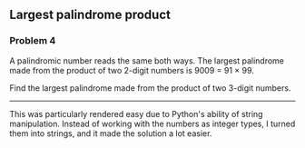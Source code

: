 ## Largest palindrome product

### Problem 4

A palindromic number reads the same both ways. The largest palindrome made from the product of two 2-digit numbers is 9009 = 91 × 99.

Find the largest palindrome made from the product of two 3-digit numbers.

---

This was particularly rendered easy due to Python's ability of string manipulation. Instead of working with the numbers as integer types, I turned them into strings, and it made the solution a lot easier.
